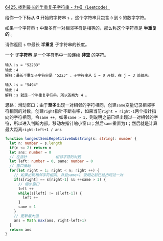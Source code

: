 [6425. 找到最长的半重复子字符串 - 力扣（Leetcode）](https://leetcode.cn/problems/find-the-longest-semi-repetitive-substring/description/)

给你一个下标从 **0** 开始的字符串 `s` ，这个字符串只包含 `0` 到 `9` 的数字字符。

如果一个字符串 `t` 中至多有一对相邻字符是相等的，那么称这个字符串是 **半重复的** 。

请你返回 `s` 中最长 **半重复** 子字符串的长度。

一个 **子字符串** 是一个字符串中一段连续 **非空** 的字符。

```
输入：s = "52233"
输出：4
解释：最长半重复子字符串是 "5223" ，子字符串从 i = 0 开始，在 j = 3 处结束。

输入：s = "5494"
输出：4
解释：s 就是一个半重复字符串，所以答案为 4 。
```

思路：滑动窗口；由于**至多**出现一对相邻的字符相同，创建`same`变量记录相邻字符相同的对数，创建`right`指针不断右移，如果当前`right = right-1`两个指针指向的字符相同，令`same ++`，如果`same > 1`，则说明之前已经出现过一对相邻的字符，所以进入判断内部，移动左指针缩小窗口；然后`same`重置为`1`；然后就是计算最大距离`right-left+1 / ans`

```typescript
function longestSemiRepetitiveSubstring(s: string): number {
  let n: number = s.length
  if(n <= 2) return n
  let ans: number = 0
  // 左指针             相邻字符的对数
  let left: number = 0, same: number = 0
  // 窗口滑动
  for(let right = 1; right < n; right ++) {
    // 如果出现相邻字符相同，并且same>1 说明之前已经出现过一对
    if(s[right] == s[right-1] && ++same > 1) {
      // 缩小窗口
      left ++
      while(s[left] != s[left-1]) {
        left ++
      }
      same = 1
    }
    // 更新最大值
    ans = Math.max(ans, right-left+1)
  }
  return ans
}
```

